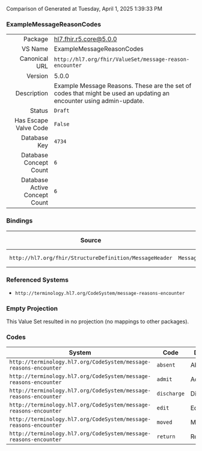 Comparison of 
Generated at Tuesday, April 1, 2025 1:39:33 PM

### ExampleMessageReasonCodes

|      |     |
| ---: | --- |
| Package | hl7.fhir.r5.core@5.0.0 |
| VS Name | ExampleMessageReasonCodes |
| Canonical URL | `http://hl7.org/fhir/ValueSet/message-reason-encounter` |
| Version | 5.0.0 |
| Description | Example Message Reasons. These are the set of codes that might be used an updating an encounter using admin-update. |
| Status | `Draft` |
| Has Escape Valve Code | `False` |
| Database Key | `4734` |
| Database Concept Count | `6` |
| Database Active Concept Count | `6` |
### Bindings

| Source | Element | Binding | Strength | Element Short |
| ------ | ------- | ------- | -------- | ------------- |
| `http://hl7.org/fhir/StructureDefinition/MessageHeader` | `MessageHeader.reason` | `http://hl7.org/fhir/ValueSet/message-reason-encounter` | `Example` | Cause of event |

### Referenced Systems

* `http://terminology.hl7.org/CodeSystem/message-reasons-encounter`
### Empty Projection

This Value Set resulted in no projection (no mappings to other packages).

### Codes

| System | Code | Display |
| ------ | ---- | ------- |
| `http://terminology.hl7.org/CodeSystem/message-reasons-encounter` | `absent` | Absent |
| `http://terminology.hl7.org/CodeSystem/message-reasons-encounter` | `admit` | Admit |
| `http://terminology.hl7.org/CodeSystem/message-reasons-encounter` | `discharge` | Discharge |
| `http://terminology.hl7.org/CodeSystem/message-reasons-encounter` | `edit` | Edit |
| `http://terminology.hl7.org/CodeSystem/message-reasons-encounter` | `moved` | Moved |
| `http://terminology.hl7.org/CodeSystem/message-reasons-encounter` | `return` | Returned |
